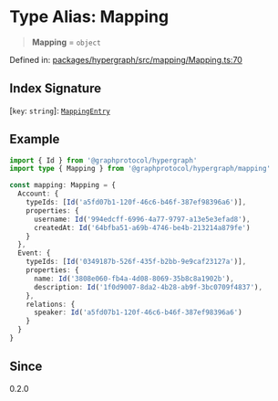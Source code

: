 # Type Alias: Mapping

> **Mapping** = `object`

Defined in: [packages/hypergraph/src/mapping/Mapping.ts:70](https://github.com/hashirpm/hypergraph/blob/ab4ea1cdb9430798142e0d735aac9d31c2cf0ae0/packages/hypergraph/src/mapping/Mapping.ts#L70)

## Index Signature

\[`key`: `string`\]: [`MappingEntry`](MappingEntry.md)

## Example

```ts
import { Id } from '@graphprotocol/hypergraph'
import type { Mapping } from '@graphprotocol/hypergraph/mapping'

const mapping: Mapping = {
  Account: {
    typeIds: [Id('a5fd07b1-120f-46c6-b46f-387ef98396a6')],
    properties: {
      username: Id('994edcff-6996-4a77-9797-a13e5e3efad8'),
      createdAt: Id('64bfba51-a69b-4746-be4b-213214a879fe')
    }
  },
  Event: {
    typeIds: [Id('0349187b-526f-435f-b2bb-9e9caf23127a')],
    properties: {
      name: Id('3808e060-fb4a-4d08-8069-35b8c8a1902b'),
      description: Id('1f0d9007-8da2-4b28-ab9f-3bc0709f4837'),
    },
    relations: {
      speaker: Id('a5fd07b1-120f-46c6-b46f-387ef98396a6')
    }
  }
}
```

## Since

0.2.0
